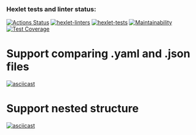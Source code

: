 ### Hexlet tests and linter status:
[![Actions Status](https://github.com/Soulfull/frontend-project-lvl2/workflows/hexlet-check/badge.svg)](https://github.com/Soulfull/frontend-project-lvl2/actions)
[![hexlet-linters](https://github.com/Soulfull/frontend-project-lvl2/actions/workflows/hexlet-linters.yml/badge.svg)](https://github.com/Soulfull/frontend-project-lvl2/actions/workflows/hexlet-linters.yml)
[![hexlet-tests](https://github.com/Soulfull/frontend-project-lvl2/actions/workflows/hexlet-tests.yml/badge.svg)](https://github.com/Soulfull/frontend-project-lvl2/actions/workflows/hexlet-tests.yml)
[![Maintainability](https://api.codeclimate.com/v1/badges/9f0f5d8763c4989dda8f/maintainability)](https://codeclimate.com/github/Soulfull/frontend-project-lvl2/maintainability)
[![Test Coverage](https://api.codeclimate.com/v1/badges/9f0f5d8763c4989dda8f/test_coverage)](https://codeclimate.com/github/Soulfull/frontend-project-lvl2/test_coverage)

# Support comparing .yaml and .json files
[![asciicast](https://asciinema.org/a/2n9ZldMsuvdrrXudYUqepIZvB.svg)](https://asciinema.org/a/2n9ZldMsuvdrrXudYUqepIZvB)

# Support nested structure
[![asciicast](https://asciinema.org/a/xnWtOFBrmUL5qMu8yJJtNjJRy.svg)](https://asciinema.org/a/xnWtOFBrmUL5qMu8yJJtNjJRy)